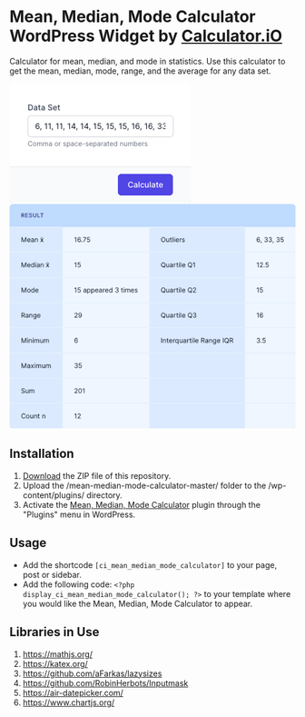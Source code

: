 # Mean, Median, Mode Calculator WordPress Widget by [Calculator.iO](https://www.calculator.io/ "Calculator.iO Homepage")

Calculator for mean, median, and mode in statistics. Use this calculator to get the mean, median, mode, range, and the average for any data set.

![Mean, Median, Mode Calculator Input Form](/assets/images/screenshot-1.png "Mean, Median, Mode Calculator Input Form")
![Mean, Median, Mode Calculator Calculation Results](/assets/images/screenshot-2.png "Mean, Median, Mode Calculator Calculation Results")

## Installation

1. [Download](https://github.com/pub-calculator-io/age-calculator/archive/refs/heads/master.zip) the ZIP file of this repository.
2. Upload the /mean-median-mode-calculator-master/ folder to the /wp-content/plugins/ directory.
3. Activate the [Mean, Median, Mode Calculator](https://www.calculator.io/mean-median-mode-calculator/ "Mean, Median, Mode Calculator Homepage") plugin through the "Plugins" menu in WordPress.

## Usage
* Add the shortcode `[ci_mean_median_mode_calculator]` to your page, post or sidebar.
* Add the following code: `<?php display_ci_mean_median_mode_calculator(); ?>` to your template where you would like the Mean, Median, Mode Calculator to appear.

## Libraries in Use
1. https://mathjs.org/
2. https://katex.org/
3. https://github.com/aFarkas/lazysizes
4. https://github.com/RobinHerbots/Inputmask
5. https://air-datepicker.com/
6. https://www.chartjs.org/
